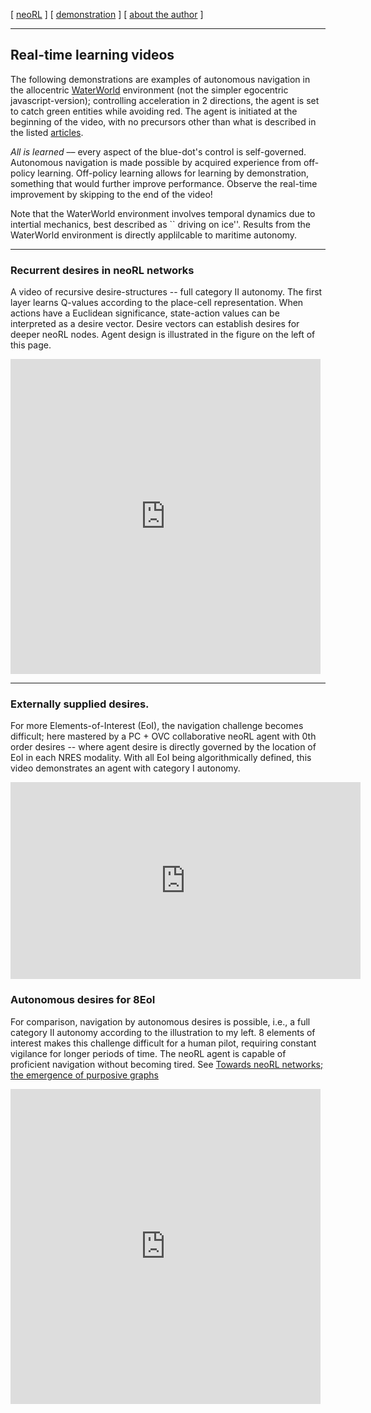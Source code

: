 [ [neoRL](index.md) ]   [ [demonstration](demonstrations.md) ]     [ [about the author](./about_the_author.md) ]

-----------------------------------------------------

## Real-time learning videos
The following demonstrations are examples of autonomous navigation in the allocentric
[WaterWorld](https://pygame-learning-environment.readthedocs.io/en/latest/user/games/waterworld.html) environment (not the simpler egocentric javascript-version);
    controlling acceleration in 2 directions, the agent is set to catch green entities while avoiding red.
The agent is initiated at the beginning of the video, with no precursors other than what is described in the listed [articles](./index.md). 

*All is learned* –– every aspect of the blue-dot's control is self-governed. 
Autonomous navigation is made possible by acquired experience from off-policy learning.
Off-policy learning allows for learning by demonstration, something that would further improve performance.
Observe the real-time improvement by skipping to the end of the video!

Note that the WaterWorld environment involves temporal dynamics due to intertial mechanics, best described as `` driving on ice''.
Results from the WaterWorld environment is directly applilcable to maritime autonomy.



------------------------------------------

### Recurrent desires in neoRL networks
A video of recursive desire-structures -- full category II autonomy. 
The first layer learns Q-values according to the place-cell representation. 
When actions have a Euclidean significance, state-action values can be interpreted as a desire vector.
Desire vectors can establish desires for deeper neoRL nodes.
Agent design is illustrated in the figure on the left of this page.

<iframe src="https://player.vimeo.com/video/685172019?h=bf434220e7&amp;badge=0&amp;autopause=0&amp;player_id=0&amp;app_id=58479" width="496" height="504" frameborder="0" allow="autoplay; fullscreen; picture-in-picture" allowfullscreen title="A neoRL agent governed by recurrent desires."></iframe>

----

### Externally supplied desires.

For more Elements-of-Interest (EoI), the navigation challenge becomes difficult;
here mastered by a PC + OVC collaborative neoRL agent with 0th order desires -- where agent desire is directly governed by the location of EoI in each NRES modality.
With all EoI being algorithmically defined, this video demonstrates an agent with category I autonomy.

<iframe width="560" height="315" src="https://www.youtube.com/embed/ZyvxaMnm92s" title="YouTube video player" frameborder="0" allow="accelerometer; autoplay; clipboard-write; encrypted-media; gyroscope; picture-in-picture" allowfullscreen></iframe>

### Autonomous desires for 8EoI

For comparison, navigation by autonomous desires is possible, i.e., a full category II autonomy according to the illustration to my left.
8 elements of interest makes this challenge difficult for a human pilot, requiring constant vigilance for longer periods of time.
The neoRL agent is capable of proficient navigation without becoming tired. 
See [Towards neoRL networks; the emergence of purposive graphs](https://ar5iv.org/abs/2202.12622)

<iframe src="https://player.vimeo.com/video/696086825?h=9de753f18f&amp;title=0&amp;byline=0&amp;portrait=0&amp;speed=0&amp;badge=0&amp;autopause=0&amp;player_id=0&amp;app_id=58479" width="496" height="504" frameborder="0" allow="autoplay; fullscreen; picture-in-picture" allowfullscreen title="Category II autonomy by neoRL graphs."></iframe>
